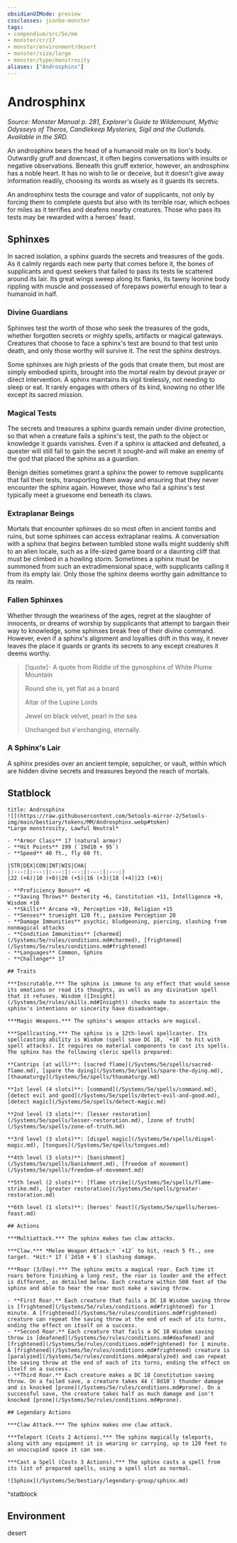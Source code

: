 ```yaml
---
obsidianUIMode: preview
cssclasses: json5e-monster
tags:
- compendium/src/5e/mm
- monster/cr/17
- monster/environment/desert
- monster/size/large
- monster/type/monstrosity
aliases: ["Androsphinx"]
---
```

# Androsphinx
*Source: Monster Manual p. 281, Explorer's Guide to Wildemount, Mythic Odysseys of Theros, Candlekeep Mysteries, Sigil and the Outlands. Available in the SRD.*  

An androsphinx bears the head of a humanoid male on its lion's body. Outwardly gruff and downcast, it often begins conversations with insults or negative observations. Beneath this gruff exterior, however, an androsphinx has a noble heart. It has no wish to lie or deceive, but it doesn't give away information readily, choosing its words as wisely as it guards its secrets.

An androsphinx tests the courage and valor of supplicants, not only by forcing them to complete quests but also with its terrible roar, which echoes for miles as it terrifies and deafens nearby creatures. Those who pass its tests may be rewarded with a heroes' feast.

## Sphinxes

In sacred isolation, a sphinx guards the secrets and treasures of the gods. As it calmly regards each new party that comes before it, the bones of supplicants and quest seekers that failed to pass its tests lie scattered around its lair. Its great wings sweep along its flanks, its tawny leonine body rippling with muscle and possessed of forepaws powerful enough to tear a humanoid in half.

### Divine Guardians

Sphinxes test the worth of those who seek the treasures of the gods, whether forgotten secrets or mighty spells, artifacts or magical gateways. Creatures that choose to face a sphinx's test are bound to that test unto death, and only those worthy will survive it. The rest the sphinx destroys.

Some sphinxes are high priests of the gods that create them, but most are simply embodied spirits, brought into the mortal realm by devout prayer or direct intervention. A sphinx maintains its vigil tirelessly, not needing to sleep or eat. It rarely engages with others of its kind, knowing no other life except its sacred mission.

### Magical Tests

The secrets and treasures a sphinx guards remain under divine protection, so that when a creature fails a sphinx's test, the path to the object or knowledge it guards vanishes. Even if a sphinx is attacked and defeated, a quester will still fail to gain the secret it sought-and will make an enemy of the god that placed the sphinx as a guardian.

Benign deities sometimes grant a sphinx the power to remove supplicants that fail their tests, transporting them away and ensuring that they never encounter the sphinx again. However, those who fail a sphinx's test typically meet a gruesome end beneath its claws.

### Extraplanar Beings

Mortals that encounter sphinxes do so most often in ancient tombs and ruins, but some sphinxes can access extraplanar realms. A conversation with a sphinx that begins between tumbled stone walls might suddenly shift to an alien locale, such as a life-sized game board or a daunting cliff that must be climbed in a howling storm. Sometimes a sphinx must be summoned from such an extradimensional space, with supplicants calling it from its empty lair. Only those the sphinx deems worthy gain admittance to its realm.

### Fallen Sphinxes

Whether through the weariness of the ages, regret at the slaughter of innocents, or dreams of worship by supplicants that attempt to bargain their way to knowledge, some sphinxes break free of their divine command. However, even if a sphinx's alignment and loyalties drift in this way, it never leaves the place it guards or grants its secrets to any except creatures it deems worthy.

> [!quote]- A quote from Riddle of the gynosphinx of White Plume Mountain  
> 
> Round she is, yet flat as a board
> 
> Altar of the Lupine Lords
> 
> Jewel on black velvet, pearl in the sea
> 
> Unchanged but e'erchanging, eternally.

### A Sphinx's Lair

A sphinx presides over an ancient temple, sepulcher, or vault, within which are hidden divine secrets and treasures beyond the reach of mortals.

## Statblock

```ad-statblock
title: Androsphinx
![](https://raw.githubusercontent.com/5etools-mirror-2/5etools-img/main/bestiary/tokens/MM/Androsphinx.webp#token)
*Large monstrosity, Lawful Neutral*

- **Armor Class** 17 (natural armor)
- **Hit Points** 199 (`19d10 + 95`)
- **Speed** 40 ft., fly 60 ft.

|STR|DEX|CON|INT|WIS|CHA|
|:---:|:---:|:---:|:---:|:---:|:---:|
|22 (+6)|10 (+0)|20 (+5)|16 (+3)|18 (+4)|23 (+6)|

- **Proficiency Bonus** +6
- **Saving Throws** Dexterity +6, Constitution +11, Intelligence +9, Wisdom +10
- **Skills** Arcana +9, Perception +10, Religion +15
- **Senses** truesight 120 ft., passive Perception 20
- **Damage Immunities** psychic; bludgeoning, piercing, slashing from nonmagical attacks
- **Condition Immunities** [charmed](/Systems/5e/rules/conditions.md#charmed), [frightened](/Systems/5e/rules/conditions.md#frightened)
- **Languages** Common, Sphinx
- **Challenge** 17

## Traits

***Inscrutable.*** The sphinx is immune to any effect that would sense its emotions or read its thoughts, as well as any divination spell that it refuses. Wisdom ([Insight](/Systems/5e/rules/skills.md#Insight)) checks made to ascertain the sphinx's intentions or sincerity have disadvantage.

***Magic Weapons.*** The sphinx's weapon attacks are magical.

***Spellcasting.*** The sphinx is a 12th-level spellcaster. Its spellcasting ability is Wisdom (spell save DC 18, `+10` to hit with spell attacks). It requires no material components to cast its spells. The sphinx has the following cleric spells prepared:

**Cantrips (at will)**: [sacred flame](/Systems/5e/spells/sacred-flame.md), [spare the dying](/Systems/5e/spells/spare-the-dying.md), [thaumaturgy](/Systems/5e/spells/thaumaturgy.md)

**1st level (4 slots)**: [command](/Systems/5e/spells/command.md), [detect evil and good](/Systems/5e/spells/detect-evil-and-good.md), [detect magic](/Systems/5e/spells/detect-magic.md)

**2nd level (3 slots)**: [lesser restoration](/Systems/5e/spells/lesser-restoration.md), [zone of truth](/Systems/5e/spells/zone-of-truth.md)

**3rd level (3 slots)**: [dispel magic](/Systems/5e/spells/dispel-magic.md), [tongues](/Systems/5e/spells/tongues.md)

**4th level (3 slots)**: [banishment](/Systems/5e/spells/banishment.md), [freedom of movement](/Systems/5e/spells/freedom-of-movement.md)

**5th level (2 slots)**: [flame strike](/Systems/5e/spells/flame-strike.md), [greater restoration](/Systems/5e/spells/greater-restoration.md)

**6th level (1 slots)**: [heroes' feast](/Systems/5e/spells/heroes-feast.md)

## Actions

***Multiattack.*** The sphinx makes two claw attacks.

***Claw.*** *Melee Weapon Attack:* `+12` to hit, reach 5 ft., one target. *Hit:* 17 (`2d10 + 6`) slashing damage.

***Roar (3/Day).*** The sphinx emits a magical roar. Each time it roars before finishing a long rest, the roar is louder and the effect is different, as detailed below. Each creature within 500 feet of the sphinx and able to hear the roar must make a saving throw.

- **First Roar.** Each creature that fails a DC 18 Wisdom saving throw is [frightened](/Systems/5e/rules/conditions.md#frightened) for 1 minute. A [frightened](/Systems/5e/rules/conditions.md#frightened) creature can repeat the saving throw at the end of each of its turns, ending the effect on itself on a success.  
- **Second Roar.** Each creature that fails a DC 18 Wisdom saving throw is [deafened](/Systems/5e/rules/conditions.md#deafened) and [frightened](/Systems/5e/rules/conditions.md#frightened) for 1 minute. A [frightened](/Systems/5e/rules/conditions.md#frightened) creature is [paralyzed](/Systems/5e/rules/conditions.md#paralyzed) and can repeat the saving throw at the end of each of its turns, ending the effect on itself on a success.  
- **Third Roar.** Each creature makes a DC 18 Constitution saving throw. On a failed save, a creature takes 44 (`8d10`) thunder damage and is knocked [prone](/Systems/5e/rules/conditions.md#prone). On a successful save, the creature takes half as much damage and isn't knocked [prone](/Systems/5e/rules/conditions.md#prone).  

## Legendary Actions

***Claw Attack.*** The sphinx makes one claw attack.

***Teleport (Costs 2 Actions).*** The sphinx magically teleports, along with any equipment it is wearing or carrying, up to 120 feet to an unoccupied space it can see.

***Cast a Spell (Costs 3 Actions).*** The sphinx casts a spell from its list of prepared spells, using a spell slot as normal.

![Sphinx](/Systems/5e/bestiary/legendary-group/sphinx.md)
```
^statblock

## Environment

desert